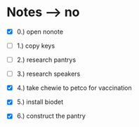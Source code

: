 # Notes --> no
- [x] 0.) open nonote
- [ ] 1.) copy keys
- [ ] 2.) research pantrys
- [ ] 3.) research speakers
- [x] 4.) take chewie to petco for vaccination
- [x] 5.) install biodet
- [x] 6.) construct the pantry

